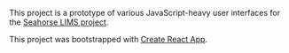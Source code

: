 This project is a prototype of various JavaScript-heavy user interfaces
for the [Seahorse LIMS project](https://seahorse.medicine.wisc.edu).

This project was bootstrapped with [Create React App](https://github.com/facebookincubator/create-react-app).

